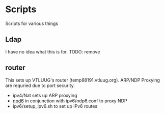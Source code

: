 # Scripts
Scripts for various things

## Ldap
I have no idea what this is for. TODO: remove

## router
This sets up VTLUUG's router (temp88191.vtluug.org). ARP/NDP Proxying are requried due to port security.
- ipv4/Nat sets up ARP proxying
- [npd6](http://npd6.github.io/npd6/) in conjunction with ipv6/ndp6.conf to proxy NDP
- ipv6/setup_ipv6.sh to set up IPv6 routes
